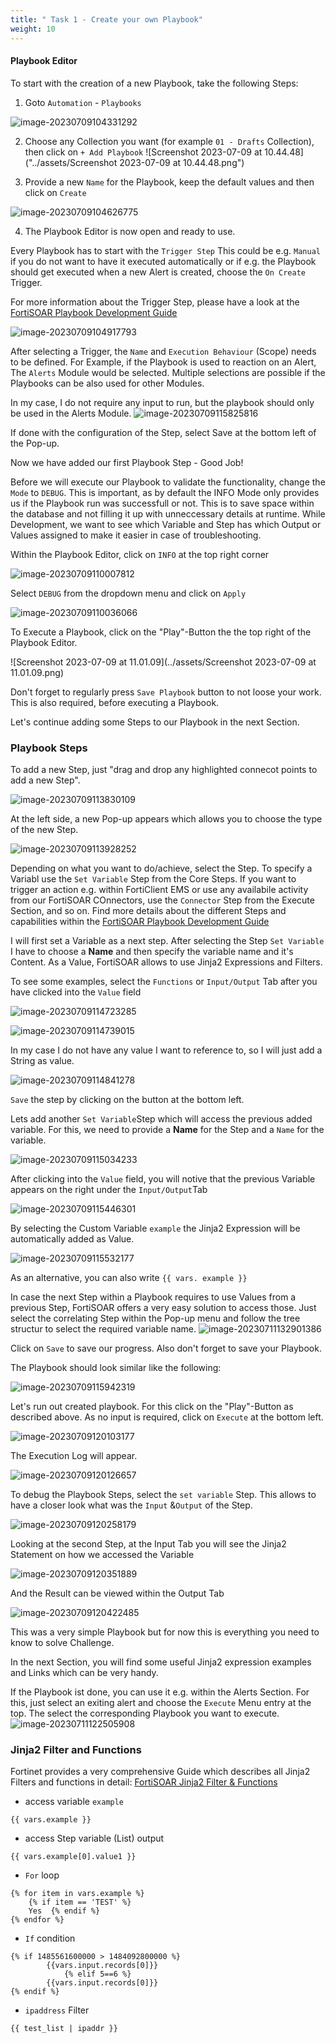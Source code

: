 ```yaml
---
title: " Task 1 - Create your own Playbook"
weight: 10
---
```



#### Playbook Editor

To start with the creation of a new Playbook, take the following Steps:

1. Goto `Automation` - `Playbooks`

![image-20230709104331292](../assets/image-20230709104331292.png)

2. Choose any Collection you want (for example `01 - Drafts` Collection), then click on `+ Add Playbook`
![Screenshot 2023-07-09 at 10.44.48]("../assets/Screenshot 2023-07-09 at 10.44.48.png")

3. Provide a new `Name` for the Playbook, keep the default values and then click on `Create`

![image-20230709104626775](../assets/image-20230709104626775.png)

4. The Playbook Editor is now open and ready to use.

Every Playbook has to start with the `Trigger Step` This could be e.g. `Manual` if you do not want to have it executed automatically or if e.g. the Playbook should get executed when a new Alert is created, choose the `On Create` Trigger.

For more information about the Trigger Step, please have a look at the [FortiSOAR Playbook Development Guide](https://docs.fortinet.com/document/fortisoar/7.4.1/playbooks-guide/784146/triggers-steps#Triggers_&_Steps)

![image-20230709104917793](../assets/image-20230709104917793.png)

After selecting a Trigger, the `Name` and `Execution Behaviour` (Scope) needs to be defined. For Example, if the Playbook is used to reaction on an Alert, The `Alerts` Module would be selected. Multiple selections are possible if the Playbooks can be also used for other Modules.

In my case, I do not require any input to run, but the playbook should only be used in the Alerts Module.
![image-20230709115825816](../assets/image-20230709115825816.png)

If done with the configuration of the Step, select Save at the bottom left of the Pop-up.

Now we have added our first Playbook Step - Good Job!

Before we will execute our Playbook to validate the functionality, change the `Mode` to `DEBUG`. This is important, as by default the INFO Mode only provides us if the Playbook run was successfull or not. This is to save space within the database and not filling it up with unneccessary details at runtime. While Development, we want to see which Variable and Step has which Output or Values assigned to make it easier in case of troubleshooting.

Within the Playbook Editor, click on `INFO` at the top right corner

![image-20230709110007812](../assets/image-20230709110007812.png)

Select `DEBUG` from the dropdown menu and click on `Apply`

![image-20230709110036066](../assets/image-20230709110036066.png)

To Execute a Playbook, click on the "Play"-Button the the top right of the Playbook Editor.

![Screenshot 2023-07-09 at 11.01.09](../assets/Screenshot 2023-07-09 at 11.01.09.png)

Don't forget to regularly press `Save Playbook` button to not loose your work. This is also required, before executing a Playbook.

Let's continue adding some Steps to our Playbook in the next Section.

### Playbook Steps

To add a new Step, just "drag and drop any highlighted connecot points to add a new Step".

![image-20230709113830109](../assets/image-20230709113830109.png)

At the left side, a new Pop-up appears which allows you to choose the type of the new Step.

![image-20230709113928252](../assets/image-20230709113928252.png)

Depending on what you want to do/achieve, select the Step. To specify a Variabl use the `Set Variable` Step from the Core Steps. If you want to trigger an action e.g. within FortiClient EMS or use any availabile activity from our FortiSOAR COnnectors, use the `Connector` Step from the Execute Section, and so on. Find more details about the different Steps and capabilities within the  [FortiSOAR Playbook Development Guide](https://docs.fortinet.com/document/fortisoar/7.4.1/playbooks-guide/784146/triggers-steps#Playbook_Steps_..6)

I will first set a Variable as a next step. After selecting the Step `Set Variable` I have to choose a **Name** and then specify the variable name and it's Content. As a Value, FortiSOAR allows to use Jinja2 Expressions and Filters.

To see some examples, select the `Functions` or `Input/Output` Tab after you have clicked into the `Value` field

![image-20230709114723285](../assets/image-20230709114723285.png)

![image-20230709114739015](../assets/image-20230709114739015.png)

In my case I do not have any value I want to reference to, so I will just add a String as value.

![image-20230709114841278](../assets/image-20230709114841278.png)

`Save` the step by clicking on the button at the bottom left.

Lets add another `Set Variable`Step which will access the previous added variable. For this, we need to provide a **Name** for the Step and a `Name` for the variable.

![image-20230709115034233](../assets/image-20230709115034233.png)

After clicking into the `Value` field, you will notive that the previous Variable appears on the right under the `Input/Output`Tab

![image-20230709115446301](../assets/image-20230709115446301.png)

By selecting the Custom Variable `example` the Jinja2 Expression will be automatically added as Value.

![image-20230709115532177](../assets/image-20230709115532177.png)

As an alternative, you can also write `{{ vars. example }}`

In case the next Step within a Playbook requires to use Values from a previous Step, FortiSOAR offers a very easy solution to access those. Just select the correlating Step within the Pop-up menu and follow the tree structur to select the required variable name.
![image-20230711132901386](../assets/image-20230711132901386.png)

Click on `Save` to save our progress. Also don't forget to save your Playbook.

The Playbook should look similar like the following:

![image-20230709115942319](../assets/image-20230709115942319.png)

Let's run out created playbook. For this click on the "Play"-Button as described above. As no input is required, click on `Execute` at the bottom left.

![image-20230709120103177](../assets/image-20230709120103177.png)

The Execution Log will appear. 

![image-20230709120126657](../assets/image-20230709120126657.png)

To debug the Playbook Steps, select the `set variable` Step. This allows to have a closer look what was the `Input` &`Output` of the Step.

![image-20230709120258179](../assets/image-20230709120258179.png)

Looking at the second Step, at the Input Tab you will see the Jinja2 Statement on how we accessed the Variable

![image-20230709120351889](../assets/image-20230709120351889.png)

And the Result can be viewed within the Output Tab

![image-20230709120422485](../assets/image-20230709120422485.png)

This was a very simple Playbook but for now this is everything you need to know to solve Challenge.

In the next Section, you will find some useful Jinja2 expression examples and Links which can be very handy.

If the Playbook ist done, you can use it e.g. within the Alerts Section. For this, just select an exiting alert and choose the `Execute` Menu entry at the top. The select the corresponding Playbook you want to execute.
![image-20230711122505908](../assets/image-20230711122505908.png)

### Jinja2 Filter and Functions

Fortinet provides a very comprehensive Guide which describes all Jinja2 Filters and functions in detail: [FortiSOAR Jinja2 Filter & Functions](https://docs.fortinet.com/document/fortisoar/7.4.1/playbooks-guide/767891/jinja-filters-and-functions#Jinja_Filters_and_Functions)

- access variable `example`

```shell
{{ vars.example }}
```

- access Step variable (List) output

```shell
{{ vars.example[0].value1 }}
```

- `For` loop

```shell
{% for item in vars.example %} 
	{% if item == 'TEST' %}
	Yes  {% endif %}
{% endfor %}
```

- `If` condition

```shell
{% if 1485561600000 > 1484092800000 %}
        {{vars.input.records[0]}} 
            {% elif 5==6 %}
        {{vars.input.records[0]}} 
{% endif %}
```

- `ipaddress` Filter

```shell
{{ test_list | ipaddr }}
```
